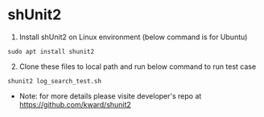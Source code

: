 # shUnit2

1. Install shUnit2 on Linux environment (below command is for Ubuntu)
```
sudo apt install shunit2
```

2. Clone these files to local path and run below command to run test case
```
shunit2 log_search_test.sh
```

- Note: for more details please visite developer's repo at https://github.com/kward/shunit2
